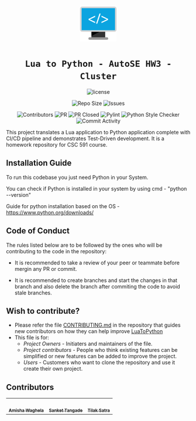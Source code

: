 
<div align="center">
 <img src="./docs/code.svg" width="100px"></img>
 
 # `Lua to Python - AutoSE HW3 - Cluster`

![license](https://img.shields.io/github/license/sankettangade/AutoSE-HW3-Cluster)
<!-- [![DOI](https://zenodo.org/badge/DOI/10.5281/zenodo.7592725.svg)](https://doi.org/10.5281/zenodo.7592725) -->
<!-- [![codecov](https://codecov.io/gh/sankettangade/AutoSE-HW3-Cluster/branch/main/graph/badge.svg?token=)](https://codecov.io/gh/sankettangade/AutoSE-HW3-Cluster)<br/> -->
<!-- ![Test Cases](https://img.shields.io/github/actions/workflow/status/sankettangade/AutoSE-HW3-Cluster/tests.yml?label=Test%20Cases) -->
![Repo Size](https://img.shields.io/github/repo-size/sankettangade/AutoSE-HW3-Cluster)
![Issues](https://img.shields.io/github/issues-closed-raw/sankettangade/AutoSE-HW3-Cluster?color=yellow)
<!-- ![Release](https://img.shields.io/github/v/release/sankettangade/AutoSE-HW3-Cluster?color=green) -->
![Contributors](https://img.shields.io/github/contributors/sankettangade/AutoSE-HW3-Cluster?color=cyan)
![PR](https://img.shields.io/github/issues-pr/sankettangade/AutoSE-HW3-Cluster?color=red)
![PR Closed](https://img.shields.io/github/issues-pr-closed-raw/sankettangade/AutoSE-HW3-Cluster?color=red)
![Pylint](https://img.shields.io/github/actions/workflow/status/sankettangade/AutoSE-HW3-Cluster/pylint.yml?label=PyLint)
![Python Style Checker](https://img.shields.io/github/actions/workflow/status/sankettangade/AutoSE-HW3-Cluster/style_checker.yml?label=Python%20Style%20Checker)
![Commit Activity](https://img.shields.io/github/commit-activity/w/sankettangade/AutoSE-HW3-Cluster?color=blue)

</div>
This project translates a Lua application to Python application complete with CI/CD pipeline and demonstrates Test-Driven development. It is a homework repository for CSC 591 course. 

## Installation Guide

To run this codebase you just need Python in your System.

You can check if Python is installed in your system by using cmd - "python --version"

Guide for python installation based on the OS - https://www.python.org/downloads/

## Code of Conduct

The rules listed below are to be followed by the ones who will be contributing to the code in the repository:

- It is recommended to take a review of your peer or teammate before mergin any PR or commit.

- It is recommended to create branches and start the changes in that branch and also delete the branch after commiting the code to avoid stale branches.


## Wish to contribute?
- Please refer the file [CONTRIBUTING.md](https://github.com/sankettangade/AutoSE-HW3-Cluster/blob/main/CONTRIBUTING.md) in the repository that guides new contributors on how they can help improve [LuaToPython](https://github.com/sankettangade/AutoSE-HW3-Cluster)
- This file is for:
  - _Project Owners_ - Initiaters and maintainers of the file.
  - _Project contributors_ - People who think existing features can be simplified or new features can be added to improve the project.
  - _Users_ - Customers who want to clone the repository and use it create their own project.



## Contributors
  
<table>
  <tr>
  <td align="center"><a href="https://github.com/amisha-w"><img src="https://avatars.githubusercontent.com/amisha-w" width="100px;" alt=""/><br /><sub><b>Amisha Waghela</b></sub></a></td>
  <td align="center"><a href="https://github.com/sankettangade"><img src="https://avatars.githubusercontent.com/sankettangade" width="100px;" alt=""/><br /><sub><b>Sanket Tangade</b></sub></a></td>
  <td align="center"><a href="https://github.com/tilaksatra"><img src="https://avatars.githubusercontent.com/tilaksatra" width="100px;" alt=""/><br /><sub><b>Tilak Satra</b></sub></a></td>
  </tr>
</table>

